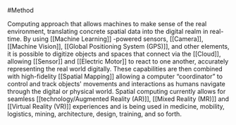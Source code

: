 #Method 

Computing approach that allows machines to make sense of the real environment, translating concrete spatial data into the digital realm in real-time. By using [[Machine Learning]] -powered sensors, [[Camera]], [[Machine Vision]], [[Global Positioning System (GPS)]], and other elements, it is possible to digitize objects and spaces that connect via the [[Cloud]], allowing [[Sensor]] and [[Electric Motor]] to react to one another, accurately representing the real world digitally. These capabilities are then combined with high-fidelity [[Spatial Mapping]] allowing a computer “coordinator” to control and track objects' movements and interactions as humans navigate through the digital or physical world. Spatial computing currently allows for seamless [[technology/Augmented Reality (AR)]], [[Mixed Reality (MR)]] and [[Virtual Reality (VR)]] experiences and is being used in medicine, mobility, logistics, mining, architecture, design, training, and so forth.